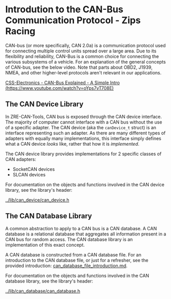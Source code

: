 # Introdution to the CAN-Bus Communication Protocol - Zips Racing
CAN-bus (or more specifically, CAN 2.0a) is a communication protocol used for connecting multiple control units spread over a large area. Due to its flexibility and reliability, CAN-Bus is a common choice for connecting the various subsystems of a vehicle. For an explanation of the general concepts of CAN-bus, see the below video. Note that parts about OBD2, J1939, NMEA, and other higher-level protocols aren't relevant in our applications.

[CSS-Electronics - CAN-Bus Explained - A Simple Intro (https://www.youtube.com/watch?v=oYps7vT708E)](https://www.youtube.com/watch?v=oYps7vT708E)

## The CAN Device Library
In ZRE-CAN-Tools, CAN bus is exposed through the CAN device interface. The majority of computer cannot interface with a CAN bus without the use of a specific adapter. The CAN device (aka the `canDevice_t` struct) is an interface representing such an adapter. As there are many different types of adapters with equally many implementations, this interface simply defines what a CAN device *looks* like, rather that how it is *implemented*.

The CAN device library provides implementations for 2 specific classes of CAN adapters:
- SocketCAN devices
- SLCAN devices

For documentation on the objects and functions involved in the CAN device library, see the library's header:

[../lib/can_device/can_device.h](../lib/can_device/can_device.h)

## The CAN Database Library
A common abstraction to apply to a CAN bus is a CAN database. A CAN database is a relational database that aggregates all information present in a CAN bus for random access. The CAN database library is an implementation of this exact concept.

A CAN database is constructed from a CAN database file. For an introduction to the CAN database file, or just for a refresher, see the provided introduction: [can_database_file_introduction.md](can_database_file_introduction.md).

For documentation on the objects and functions involved in the CAN database library, see the library's header:

[../lib/can_database/can_database.h](../lib/can_database/can_database.h)
